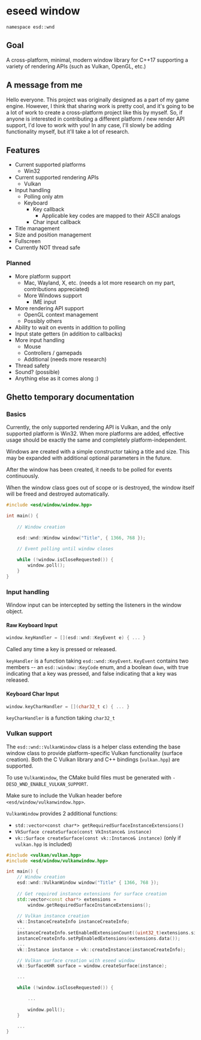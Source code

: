 # eseed window
`namespace esd::wnd`

## Goal
A cross-platform, minimal, modern window library for C++17 supporting a variety of rendering APIs (such as Vulkan, OpenGL, etc.)

## A message from me
Hello everyone. This project was originally designed as a part of my game engine. However, I think that sharing work is pretty cool, and it's going to be a lot of work to create a cross-platform project like this by myself. So, if anyone is interested in contributing a different platform / new render API support, I'd love to work with you! In any case, I'll slowly be adding functionality myself, but it'll take a lot of research.

## Features
- Current supported platforms
  - Win32
- Current supported rendering APIs
  - Vulkan
- Input handling
  - Polling only atm
  - Keyboard
    - Key callback
      - Applicable key codes are mapped to their ASCII analogs
    - Char input callback
- Title management
- Size and position management
- Fullscreen
- Currently NOT thread safe

### Planned
- More platform support
  - Mac, Wayland, X, etc. (needs a lot more research on my part, contributions appreciated)
  - More Windows support
    - IME input
- More rendering API support
  - OpenGL context management
  - Possibly others
- Ability to wait on events in addition to polling
- Input state getters (in addition to callbacks)
- More input handling
  - Mouse
  - Controllers / gamepads
  - Additional (needs more research)
- Thread safety
- Sound? (possible)
- Anything else as it comes along :)

## Ghetto temporary documentation

### Basics
Currently, the only supported rendering API is Vulkan, and the only supported platform is Win32. When more platforms are added, effective usage should be exactly the same and completely platform-independent.

Windows are created with a simple constructor taking a title and size. This may be expanded with additional optional parameters in the future.

After the window has been created, it needs to be polled for events continuously.

When the window class goes out of scope or is destroyed, the window itself will be freed and destroyed automatically.

```cpp
#include <esd/window/window.hpp>

int main() {
  
    // Window creation

    esd::wnd::Window window("Title", { 1366, 768 });

    // Event polling until window closes
    
    while (!window.isCloseRequested()) {
        window.poll();
    }
}
```

### Input handling
Window input can be intercepted by setting the listeners in the window object.

#### Raw Keyboard Input
```cpp
window.keyHandler = [](esd::wnd::KeyEvent e) { ... }
```

Called any time a key is pressed or released.

`keyHandler` is a function taking `esd::wnd::KeyEvent`. `KeyEvent` contains two members -- an `esd::window::KeyCode` enum, and a boolean `down`, with true indicating that a key was pressed, and false indicating that a key was released. 

#### Keyboard Char Input
```cpp
window.keyCharHandler = [](char32_t c) { ... }
```

`keyCharHandler` is a function taking `char32_t` 

### Vulkan support
The `esd::wnd::VulkanWindow` class is a helper class extending the base window class to provide platform-specific Vulkan functionality (surface creation). Both the C Vulkan library and C++ bindings (`vulkan.hpp`) are supported.

To use `VulkanWindow`, the CMake build files must be generated with `-DESD_WND_ENABLE_VULKAN_SUPPORT`.

Make sure to include the Vulkan header before `<esd/window/vulkanwindow.hpp>`.

`VulkanWindow` provides 2 additional functions:
- `std::vector<const char*> getRequiredSurfaceInstanceExtensions()`
- `VkSurface createSurface(const VkInstance& instance)`
- `vk::Surface createSurface(const vk::Instance& instance)` (only if `vulkan.hpp` is included)

```cpp
#include <vulkan/vulkan.hpp>
#include <esd/window/vulkanwindow.hpp>

int main() {
    // Window creation
    esd::wnd::VulkanWindow window("Title" { 1366, 768 });
    
    // Get required instance extensions for surface creation
    std::vector<const char*> extensions = 
        window.getRequiredSurfaceInstanceExtensions();
    
    // Vulkan instance creation
    vk::InstanceCreateInfo instanceCreateInfo;
    ...
    instanceCreateInfo.setEnabledExtensionCount((uint32_t)extensions.size());
    instanceCreateInfo.setPpEnabledExtensions(extensions.data());
    ...
    vk::Instance instance = vk::createInstance(instanceCreateInfo);

    // Vulkan surface creation with eseed window
    vk::SurfaceKHR surface = window.createSurface(instance);

    ...

    while (!window.isCloseRequested()) {

        ...
      
        window.poll();
    }

    ...
}
```